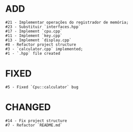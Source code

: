 # ADD
    #21 - Implementar operações do registrador de memória; 
    #23 - Substituir `interfaces.hpp`
    #17 - Implement `cpu.cpp`
    #11 - Implement `key.cpp`
    #13 - Implement `display.cpp`
    #8 - Refactor project structure
    #3 - `calculator.cpp` implemented;
    #1 - `.hpp` file created

# FIXED
    #5 - Fixed `Cpu::calculator` bug


# CHANGED
    #14 - Fix project structure
    #7 - Refactor `README.md`
